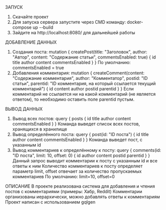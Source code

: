 ЗАПУСК
1. Скачайте проект
2. Для запуска сервера запустите через CMD команду: docker-compose up --build
4. Зайдите на http://localhost:8080/ для дальнейшей работы

ДОБАВЛЕНИЕ ДАННЫХ
1. Создания поста:
mutation {
  createPost(title: "Заголовок", author: "Автор", content: "Содержание статьи", commentsEnabled: true) {
    id
    title
    author
    content
    commentsEnabled
  }
}
По умолчанию: commentsEnabled = true
2. Добавления комментария:
mutation {
  createComment(content: "Содержание комментария", author: "Комментатор", postid: "ID статьи", parentid: "ID комментария, на который ссылается текущий комментарий") {
    id
    content
    author
    postid
    parentid
  }
}
Если комментарий не ссылается ни на какой комментарий (не является ответом), то необходимо оставить поле parentid пустым.

ВЫВОД ДАННЫХ
1. Вывод всех постов:
query {
  posts {
    id
    title
    author
    content
    commentsEnabled
  }
}
Команда выведет список всех постов, хранящихся в хранилище
2. Вывод определённого поста:
query {
  post(id: "ID поста") {
    id
    title
    author
    content
    commentsEnabled
  }
}
Команда выведет пост, с указанным id
3. Вывод комментариев к определённому к посту:
query {
  comments(id: "ID поста", limit: 10, offset: 0) {
    id
    author
    content
    postid
    parentid
  }
}
Данный запрос выводит комментарии к посту с указанным id и все ответы к ним
Количество комментариев к посту определяет параметр limit, offset отвечает за количество пропускаемых комментариев
По умолчанию: limit=10, offset=0

ОПИСАНИЕ
В проекте реализована система для добавления и чтения постов с комментариями (примеры: Хабр, Reddit)
Комментарии организованы иерархически, можно добавлять ответы к комментариям
Проект написан с использованием gqlgen
